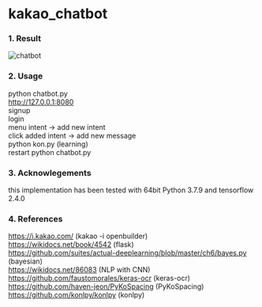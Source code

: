 # kakao_chatbot
### 1. Result
![chatbot](https://user-images.githubusercontent.com/30888482/112711795-6878e680-8f0e-11eb-9d70-6358bcd3a3c5.PNG)
### 2. Usage
python chatbot.py<br>
http://127.0.0.1:8080 <br>
signup<br>
login<br>
menu intent -> add new intent<br>
click added intent -> add new message<br>
python kon.py (learning)<br>
restart python chatbot.py
### 3. Acknowlegements
this implementation has been tested with 64bit Python 3.7.9 and tensorflow 2.4.0
### 4. References
https://i.kakao.com/ (kakao -i openbuilder)<br>
https://wikidocs.net/book/4542 (flask)<br>
https://github.com/suites/actual-deeplearning/blob/master/ch6/bayes.py (bayesian)<br>
https://wikidocs.net/86083 (NLP with CNN)<br>
https://github.com/faustomorales/keras-ocr (keras-ocr)<br>
https://github.com/haven-jeon/PyKoSpacing (PyKoSpacing)<br>
https://github.com/konlpy/konlpy (konlpy)
